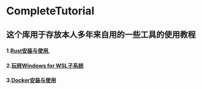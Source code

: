 # CompleteTutorial
## 这个库用于存放本人多年来自用的一些工具的使用教程
#### 1.[Rust安装与使用](https://github.com/zjwztttt/CompleteTutorial/blob/main/Rust%E5%AE%89%E8%A3%85%E4%B8%8E%E4%BD%BF%E7%94%A8.md),
#### 2.[玩转Windows for WSL子系统](https://github.com/zjwztttt/CompleteTutorial/blob/main/%E7%8E%A9%E8%BD%ACWSL%E5%AD%90%E7%B3%BB%E7%BB%9F.md)
#### 3.[Docker安装与使用](https://github.com/zjwztttt/CompleteTutorial/blob/main/Docker%E5%AE%89%E8%A3%85%E4%B8%8E%E4%BD%BF%E7%94%A8.md)

